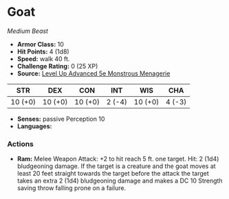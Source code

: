 # Goat

*Medium* *Beast*

- **Armor Class:** 10
- **Hit Points:** 4 (1d8)
- **Speed:** walk 40 ft.
- **Challenge Rating:** 0 (25 XP)
- **Source:** [Level Up Advanced 5e Monstrous Menagerie](https://www.levelup5e.com)

| STR | DEX | CON | INT | WIS | CHA |
| --- | --- | --- | --- | --- | --- |
| 10 (+0) | 10 (+0) | 10 (+0) | 2 (-4) | 10 (+0) | 4 (-3) |

- **Senses:** passive Perception 10
- **Languages:** 
### Actions
- **Ram:** Melee Weapon Attack: +2 to hit  reach 5 ft.  one target. Hit: 2 (1d4) bludgeoning damage. If the target is a creature and the goat moves at least 20 feet straight towards the target before the attack  the target takes an extra 2 (1d4) bludgeoning damage and makes a DC 10 Strength saving throw  falling prone on a failure.
